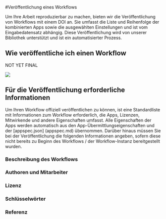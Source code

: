 #Veröffentlichung eines Workflows

Um Ihre Arbeit reproduzierbar zu machen, bieten wir die Veröffentlichung von Workflows mit einem DOI an. Sie umfasst die Liste und Reihenfolge der kombinierten Apps sowie die ausgewählten Einstellungen und ist vom Eingabedatensatz abhängig. Diese Veröffentlichung wird von unserer Bibliothek unterstützt und ist ein automatisierter Prozess.

## Wie veröffentliche ich einen Workflow

NOT YET FINAL

![](../files/Workflow_export.png)


## Für die Veröffentlichung erforderliche Informationen
Um Ihren Workflow offiziell veröffentlichen zu können, ist eine Standardliste mit Informationen zum Workflow erforderlich, die Apps, Lizenzen, Mitwirkende und andere Eigenschaften umfasst. Alle Eigenschaften der Apps werden automatisch aus den App-Übermittlungseigenschaften und der [appspec.json] (appspec.md) übernommen. Darüber hinaus müssen Sie bei der Veröffentlichung die folgenden Informationen angeben, sofern diese nicht bereits zu Beginn des Workflows / der Workflow-Instanz bereitgestellt wurden.

### Beschreibung des Workflows

### Authoren und Mitarbeiter

### Lizenz

### Schlüsselwörter

### Referenz

